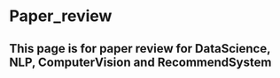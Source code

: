 # Paper_review

## This page is for paper review for DataScience, NLP, ComputerVision and RecommendSystem

